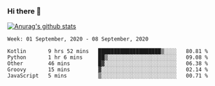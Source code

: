 ### Hi there 👋

[![Anurag's github stats](https://github-readme-stats.vercel.app/api?username=jinserrr&show_icons=true)](https://github.com/anuraghazra/github-readme-stats)


<!--START_SECTION:waka-->
```text
Week: 01 September, 2020 - 08 September, 2020

Kotlin       9 hrs 52 mins   ████████████████████▒░░░░   80.81 % 
Python       1 hr 6 mins     ██▒░░░░░░░░░░░░░░░░░░░░░░   09.08 % 
Other        46 mins         █▓░░░░░░░░░░░░░░░░░░░░░░░   06.38 % 
Groovy       15 mins         ▓░░░░░░░░░░░░░░░░░░░░░░░░   02.14 % 
JavaScript   5 mins          ▒░░░░░░░░░░░░░░░░░░░░░░░░   00.71 % 
```
<!--END_SECTION:waka-->
